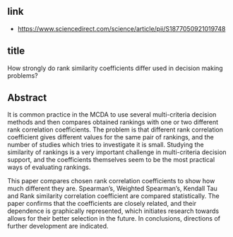 ## link

- https://www.sciencedirect.com/science/article/pii/S1877050921019748

## title

How strongly do rank similarity coefficients differ used in decision making problems?

## Abstract

It is common practice in the MCDA to use several multi-criteria decision methods and then compares obtained rankings with one or two different rank correlation coefficients. The problem is that different rank correlation coefficient gives different values for the same pair of rankings, and the number of studies which tries to investigate it is small. Studying the similarity of rankings is a very important challenge in multi-criteria decision support, and the coefficients themselves seem to be the most practical ways of evaluating rankings.

This paper compares chosen rank correlation coefficients to show how much different they are. Spearman’s, Weighted Spearman’s, Kendall Tau and Rank similarity correlation coefficient are compared statistically. The paper confirms that the coefficients are closely related, and their dependence is graphically represented, which initiates research towards allows for their better selection in the future. In conclusions, directions of further development are indicated.
